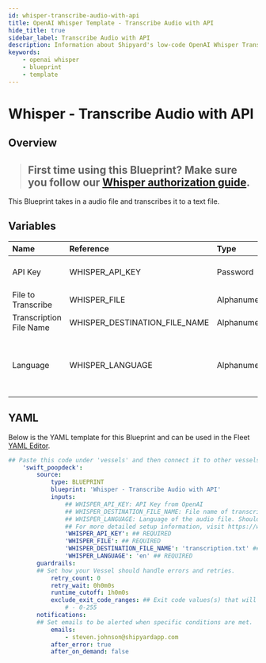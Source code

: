 ```yaml
---
id: whisper-transcribe-audio-with-api
title: OpenAI Whisper Template - Transcribe Audio with API
hide_title: true
sidebar_label: Transcribe Audio with API
description: Information about Shipyard's low-code OpenAI Whisper Transcribe Audio with API blueprint. This Blueprint takes in a audio file and transcribes it to a text file.  
keywords:
    - openai whisper
    - blueprint
    - template
---
```


# Whisper - Transcribe Audio with API

## Overview
> ## **First time using this Blueprint? Make sure you follow our [Whisper authorization guide](https://www.shipyardapp.com/docs/blueprint-library/whisper/whisper-authorization/)**.

This Blueprint takes in a audio file and transcribes it to a text file. 

## Variables

| Name | Reference | Type | Required | Default | Options | Description |
|:-----|:----------|:-----|:---------|:--------|:--------|:------------|
| API Key | WHISPER_API_KEY  | Password |:white_check_mark: | - | - | API Key from OpenAI |
| File to Transcribe | WHISPER_FILE  | Alphanumeric |:white_check_mark: | - | - | None |
| Transcription File Name | WHISPER_DESTINATION_FILE_NAME  | Alphanumeric |:white_check_mark: | `transcription.txt` | - | File name of transcription |
| Language | WHISPER_LANGUAGE  | Alphanumeric |:white_check_mark: | `en` | - | Language of the audio file. Should be in ISO-639-1 format.  |


## YAML
Below is the YAML template for this Blueprint and can be used in the Fleet [YAML Editor](../../reference/fleets/yaml-editor.md).
```yaml
## Paste this code under 'vessels' and then connect it to other vessels under 'connections'
    'swift_poopdeck':
        source:
            type: BLUEPRINT
            blueprint: 'Whisper - Transcribe Audio with API'
            inputs: 
                ## WHISPER_API_KEY: API Key from OpenAI
                ## WHISPER_DESTINATION_FILE_NAME: File name of transcription
                ## WHISPER_LANGUAGE: Language of the audio file. Should be in ISO-639-1 format. 
                ## For more detailed setup information, visit https://www.shipyardapp.com/docs/blueprint-library/whisper#transcribe-audio-with-api-blueprint
                'WHISPER_API_KEY': ## REQUIRED
                'WHISPER_FILE': ## REQUIRED
                'WHISPER_DESTINATION_FILE_NAME': 'transcription.txt' ## REQUIRED
                'WHISPER_LANGUAGE': 'en' ## REQUIRED
        guardrails:
        ## Set how your Vessel should handle errors and retries.
            retry_count: 0
            retry_wait: 0h0m0s
            runtime_cutoff: 1h0m0s
            exclude_exit_code_ranges: ## Exit code values(s) that will not be retried if encountered during a Voyage.
                # - 0-255
        notifications: 
        ## Set emails to be alerted when specific conditions are met.
            emails:
                - steven.johnson@shipyardapp.com
            after_error: true
            after_on_demand: false
```
